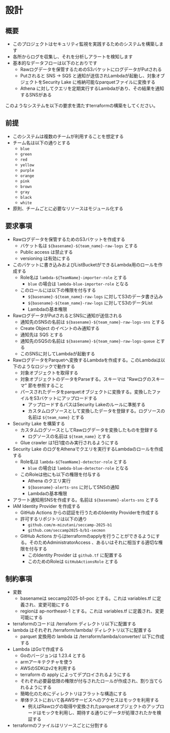 # 設計

## 概要

- このプロジェクトはセキュリティ監視を実践するためのシステムを構築します
- 各所からログを収集し、それを分析しアラートを検知します
- 基本的なデータフローは以下のとおりです
  - Rawログデータを保管するためのS3バケットにログデータがPutされる
  - Putされると SNS → SQS と通知が送信されLambdaが起動し、対象オブジェクトをSecurity Lake に格納可能なparquetファイルに変換する
  - Athena に対してクエリを定期実行するLambdaがあり、その結果を通知するSNSがある

このようなシステムを以下の要求を満たすterraformの構築をしてください。

## 前提

- このシステムは複数のチームが利用することを想定する
- チーム名は以下の通りとする
  - `blue`
  - `green`
  - `red`
  - `yellow`
  - `purple`
  - `orange`
  - `pink`
  - `brown`
  - `gray`
  - `black`
  - `white`
- 原則、チームごとに必要なリソースはモジュール化する


## 要求事項

- Rawログデータを保管するためのS3バケットを作成する
  - バケット名は `${basename}-${team_name}-raw-logs` とする
  - Public access は禁止する
  - versioning は有効にする
- このバケットに書き込みおよびListBucketができるLambda用のロールを作成する
  - Role名は `lambda-${TeamName}-importer-role` とする
    - `blue` の場合は `lambda-blue-importer-role` となる
  - このロールには以下の権限を付与する
    - `${basename}-${team_name}-raw-logs` に対してS3のデータ書き込み
    - `${basename}-${team_name}-raw-logs` に対してS3のデータList
    - Lambdaの基本権限
- RawログデータがPutされるとSNSに通知が送信される
  - 通知先のSNSの名前は `${basename}-${team_name}-raw-logs-sns` とする
  - Create Object のイベントのみ通知する
  - 通知先は SQS とする
  - 通知先のSQSの名前は `${basename}-${team_name}-raw-logs-queue` とする
  - このSNSに対してLambdaが起動する
- RawログデータをParquetへ変換するLambdaを作成する。このLambdaは以下のようなロジックで動作する
  - 対象オブジェクトを取得する
  - 対象オブジェクトのデータをParseする。スキーマは "Rawログのスキーマ" 節を参照すること
  - パースされたデータをparquetオブジェクトに変換する。変換したファイルをS3バケットにアップロードする
    - アップロードするパスはSecurity Lakeのルールに準拠する
    - カスタムログソースとして変換したデータを登録する。ログソースの名前は `${team_name}` とする
- Security Lake を構築する
  - カスタムログソースとしてRawログデータを変換したものを登録する
    - ログソースの名前は `${team_name}` とする
  - Glue crawler は1日1度のみ実行されるようにする
- Security Lake のログをAthenaでクエリを実行するLambdaのロールを作成する
  - Role名は `lambda-${TeamName}-detector-role` とする
    - `blue` の場合は `lambda-blue-detector-role` となる
  - このRoleは他にも以下の権限を付与する
    - Athena のクエリ実行
    - `${basename}-alerts-sns` に対してSNSの通知
    - Lambdaの基本権限
- アラート通知用SNSを作成する。名前は `${basename}-alerts-sns` とする
- IAM Identity Provider を作成する
  - GitHub Actions からの認証を行うためのIdentity Providerを作成する
  - 許可するリポジトリは以下の通り
    - `github.com/m-mizutani/seccamp-2025-b1`
    - `github.com/seccamp2025-b/b1-secmon`
  - GitHub Actions からはterraformのapplyを行うことができるようにする。そのためAdministratorAccess 、あるいはそれに相当する適切な権限を付与する
    - このIdentity Provider は `github.tf` に配置する
    - このためのRoleは `GitHubActionsRole` とする

## 制約事項

- 変数
  - basenameは seccamp2025-b1-poc とする。これは variables.tf に定義され、変更可能にする
  - regionは ap-northeast-1 とする。これは variables.tf に定義され、変更可能にする
- terraformのコードは /terraform ディレクトリ以下に配置する
- lambda はそれぞれ /terraform/lambda/ ディレクトリ以下に配置する
  - parquet 変換用の lambda は /terraform/lambda/converter/ 以下に作成する
- Lambda はGoで作成する
  - Goのバージョンは 1.23.4 とする
  - armアーキテクチャを使う
  - AWSのSDKはv2を利用する
  - terraform の apply によってデプロイされるようにする
  - それぞれ必要最低限の権限が付与されたロールが作成され、割り当てられるようにする
  - 簡略化のためにディレクトリはフラットな構造にする
  - 単体テストにおいて各AWSサービスへのアクセスはモックを利用する
    - 例えばRawログの取得や変換されたparquetオブジェクトのアップロードはモックを利用し、期待する通りにデータが処理されたかを検証する
- terraformのファイルはリソースごとに分割する
